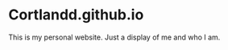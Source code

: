 Cortlandd.github.io
===================

This is my personal website. Just a display of me and who I am.
